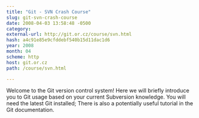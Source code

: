```yaml
---
title: "Git - SVN Crash Course"
slug: git-svn-crash-course
date: 2008-04-03 13:58:48 -0500
category: 
external-url: http://git.or.cz/course/svn.html
hash: a4c91e85e9cfddebf540b15d11dac1d6
year: 2008
month: 04
scheme: http
host: git.or.cz
path: /course/svn.html

---
```


Welcome to the Git version control system! Here we will briefly introduce you to Git usage based on your current Subversion knowledge. You will need the latest Git installed; There is also a potentially useful tutorial in the Git documentation.
